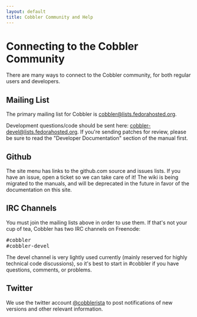 ```yaml
---
layout: default
title: Cobbler Community and Help
---
```


# Connecting to the Cobbler Community

There are many ways to connect to the Cobbler community, for both regular users and developers. 

## Mailing List

The primary mailing list for Cobbler is [cobbler@lists.fedorahosted.org](https://fedorahosted.org/mailman/listinfo/cobbler).

Development questions/code should be sent here: [cobbler-devel@lists.fedorahosted.org](https://fedorahosted.org/mailman/listinfo/cobbler-devel). If you're sending patches for review, please be sure to read the "Developer Documentation" section of the manual first.

## Github

The site menu has links to the github.com source and issues lists. If you have an issue, open a ticket so we can take care of it! The wiki is being migrated to the manuals, and will be deprecated in the future in favor of the documentation on this site.

## IRC Channels

You must join the mailing lists above in order to use them. If that's not your cup of tea, Cobbler has two IRC channels on Freenode:

<pre>
#cobbler
#cobbler-devel
</pre>

The devel channel is very lightly used currently (mainly reserved for highly technical code discussions), so it's best to start in #cobbler if you have questions, comments, or problems.

## Twitter

We use the twitter account [@cobblerista](http://twitter.com/#!/cobblerista) to post notifications of new versions and other relevant information.

